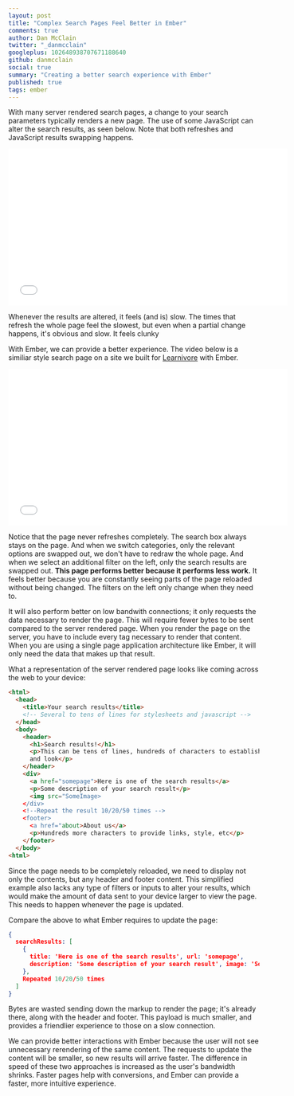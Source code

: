 ```yaml
---
layout: post
title: "Complex Search Pages Feel Better in Ember"
comments: true
author: Dan McClain
twitter: "_danmcclain"
googleplus: 102648938707671188640
github: danmcclain
social: true
summary: "Creating a better search experience with Ember"
published: true
tags: ember
---
```


With many server rendered search pages, a change to your search parameters
typically renders a new page. The use of some JavaScript can alter the
search results, as seen below. Note that both refreshes and JavaScript results
swapping happens.

<iframe width="560" height="315" src="//www.youtube.com/embed/pstevGCOUHs" frameborder="0" allowfullscreen></iframe>

Whenever the results are altered, it feels (and is) slow. The times that
refresh the whole page feel the slowest, but even when a partial
change happens, it's obvious and slow. It feels clunky

With Ember, we can provide a better experience. The video below is a similiar
style search page on a site we built for [Learnivore](http://learnivore.com) with Ember.

<iframe width="560" height="315" src="//www.youtube.com/embed/7F2F1iGOw4s" frameborder="0" allowfullscreen></iframe>

Notice that the page never refreshes completely. The search box always stays on
the page. And when we switch categories, only the relevant options are swapped
out, we don't have to redraw the whole page. And when we select an additional
filter on the left, only the search results are swapped out. **This page performs
better because it performs less work.** It feels better because you are constantly
seeing parts of the page reloaded without being changed. The filters on the left
only change when they need to.

It will also perform better on low bandwith connections; it only requests the
data necessary to render the page.  This will require fewer bytes to be sent
compared to the server rendered page.  When you render the page on the server,
you have to include every tag necessary to render that content. When you are
using a single page application architecture like Ember, it will only need the
data that makes up that result.

What a representation of the server rendered page looks like coming across the
web to your device:

```html
<html>
  <head>
    <title>Your search results</title>
    <!-- Several to tens of lines for stylesheets and javascript -->
  </head>
  <body>
    <header>
      <h1>Search results!</h1>
      <p>This can be tens of lines, hundreds of characters to establish content
      and look</p>
    </header>
    <div>
      <a href="somepage">Here is one of the search results</a>
      <p>Some description of your search result</p>
      <img src="SomeImage>
    </div>
    <!--Repeat the result 10/20/50 times -->
    <footer>
      <a href="about>About us</a>
      <p>Hundreds more characters to provide links, style, etc</p>
    </footer>
  </body>
<html>
```

Since the page needs to be completely reloaded, we need to display not only
the contents, but any header and footer content. This simplified example also
lacks any type of filters or inputs to alter your results, which would make the
amount of data sent to your device larger to view the page. This needs to happen
whenever the page is updated.

Compare the above to what Ember requires to update the page:

```json
{
  searchResults: [
    {
      title: 'Here is one of the search results', url: 'somepage',
      description: 'Some description of your search result', image: 'SomeImage'
    },
    Repeated 10/20/50 times
  ]
}
```

Bytes are wasted sending down the markup to render the page; it's already
there, along with the header and footer. This payload is much smaller, and
provides a friendlier experience to those on a slow connection.

We can provide better interactions with Ember because the user will not see unnecessary
rerendering of the same content. The requests to update the content will be
smaller, so new results will arrive faster. The difference in speed of these two
approaches is increased as the user's bandwidth shrinks. Faster pages help with
conversions, and Ember can provide a faster, more intuitive experience.
